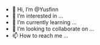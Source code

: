 - 👋 Hi, I’m @Yusfinn
- 👀 I’m interested in ...
- 🌱 I’m currently learning ...
- 💞️ I’m looking to collaborate on ...
- 📫 How to reach me ...

<!---
Yusfinn/Yusfinn is a ✨ special ✨ repository because its `README.md` (this file) appears on your GitHub profile.
You can click the Preview link to take a look at your changes.
--->

